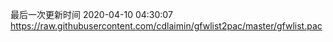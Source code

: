 最后一次更新时间 2020-04-10 04:30:07
https://raw.githubusercontent.com/cdlaimin/gfwlist2pac/master/gfwlist.pac

